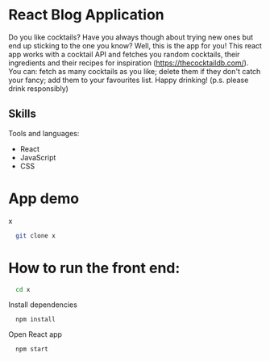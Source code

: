 # React Blog Application

Do you like cocktails? Have you always though about trying new ones but end up sticking to the one you know? Well, this is the app for you! This react app works with a cocktail API and fetches you random cocktails, their ingredients and their recipes for inspiration (https://thecocktaildb.com/). You can: fetch as many cocktails as you like; delete them if they don't catch your fancy; add them to your favourites list. Happy drinking! (p.s. please drink responsibly)

## Skills

Tools and languages:
- React
- JavaScript
- CSS

# App demo

x

```bash
  git clone x
```

# How to run the front end:

```bash
  cd x
```

Install dependencies

```react
  npm install
```

Open React app

```bash
  npm start
```
